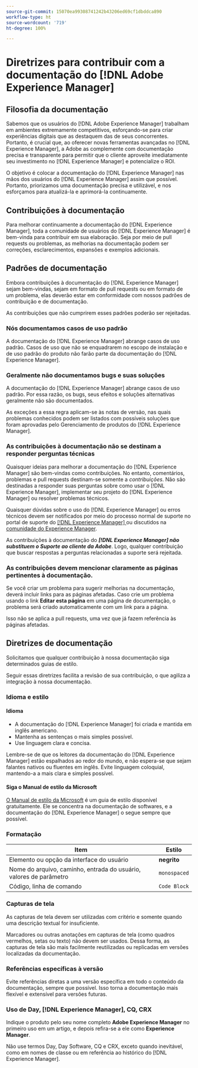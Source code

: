 ```yaml
---
source-git-commit: 15070ea99308741242b43206ed69cf1dbddca890
workflow-type: ht
source-wordcount: '719'
ht-degree: 100%

---
```

# Diretrizes para contribuir com a documentação do [!DNL Adobe Experience Manager]

## Filosofia da documentação

Sabemos que os usuários do [!DNL Adobe Experience Manager] trabalham em ambientes extremamente competitivos, esforçando-se para criar experiências digitais que as destaquem das de seus concorrentes. Portanto, é crucial que, ao oferecer novas ferramentas avançadas no [!DNL Experience Manager], a Adobe as complemente com documentação precisa e transparente para permitir que o cliente aproveite imediatamente seu investimento no [!DNL Experience Manager] e potencialize o ROI.

O objetivo é colocar a documentação do [!DNL Experience Manager] nas mãos dos usuários do [!DNL Experience Manager] assim que possível. Portanto, priorizamos uma documentação precisa e utilizável, e nos esforçamos para atualizá-la e aprimorá-la continuamente.

## Contribuições à documentação

Para melhorar continuamente a documentação do [!DNL Experience Manager], toda a comunidade de usuários do [!DNL Experience Manager] é bem-vinda para contribuir em sua elaboração. Seja por meio de pull requests ou problemas, as melhorias na documentação podem ser correções, esclarecimentos, expansões e exemplos adicionais.

## Padrões de documentação

Embora contribuições à documentação do [!DNL Experience Manager] sejam bem-vindas, sejam em formato de pull requests ou em formato de um problema, elas deverão estar em conformidade com nossos padrões de contribuição e de documentação.

As contribuições que não cumprirem esses padrões poderão ser rejeitadas.

### Nós documentamos casos de uso padrão

A documentação do [!DNL Experience Manager] abrange casos de uso padrão. Casos de uso que não se enquadrarem no escopo de instalação e de uso padrão do produto não farão parte da documentação do [!DNL Experience Manager].

### Geralmente não documentamos bugs e suas soluções

A documentação do [!DNL Experience Manager] abrange casos de uso padrão. Por essa razão, os bugs, seus efeitos e soluções alternativas geralmente não são documentados.

As exceções a essa regra aplicam-se às notas de versão, nas quais problemas conhecidos podem ser listados com possíveis soluções que foram aprovadas pelo Gerenciamento de produtos do [!DNL Experience Manager].

### As contribuições à documentação não se destinam a responder perguntas técnicas

Quaisquer ideias para melhorar a documentação do [!DNL Experience Manager] são bem-vindas como contribuições. No entanto, comentários, problemas e pull requests destinam-se somente a *contribuições*. Não são destinadas a responder suas perguntas sobre como usar o [!DNL Experience Manager], implementar seu projeto do [!DNL Experience Manager] ou resolver problemas técnicos.

Quaisquer dúvidas sobre o uso do [!DNL Experience Manager] ou erros técnicos devem ser notificados por meio do processo normal de suporte no portal de suporte do [[!DNL Experience Manager] ](https://experienceleague.adobe.com/pt-br?support-solution=Experience+Manager&amp;lang=pt-BR#support) ou discutidos na [comunidade do Experience Manager](https://experienceleaguecommunities.adobe.com/t5/adobe-experience-manager/ct-p/adobe-experience-manager-community?profile.language=pt).

As contribuições à documentação do ***[!DNL Experience Manager] não substituem o Suporte ao cliente da Adobe***. Logo, qualquer contribuição que buscar respostas a perguntas relacionadas a suporte será rejeitada.

### As contribuições devem mencionar claramente as páginas pertinentes à documentação.

Se você criar um problema para sugerir melhorias na documentação, deverá incluir links para as páginas afetadas. Caso crie um problema usando o link **Editar esta página** em uma página de documentação, o problema será criado automaticamente com um link para a página.

Isso não se aplica a pull requests, uma vez que já fazem referência às páginas afetadas.

## Diretrizes de documentação

Solicitamos que qualquer contribuição à nossa documentação siga determinados guias de estilo.

Seguir essas diretrizes facilita a revisão de sua contribuição, o que agiliza a integração à nossa documentação.

### Idioma e estilo

#### Idioma

* A documentação do [!DNL Experience Manager] foi criada e mantida em inglês americano.
* Mantenha as sentenças o mais simples possível.
* Use linguagem clara e concisa.

Lembre-se de que os leitores da documentação do [!DNL Experience Manager] estão espalhados ao redor do mundo, e não espera-se que sejam falantes nativos ou fluentes em inglês. Evite linguagem coloquial, mantendo-a a mais clara e simples possível.

#### Siga o Manual de estilo da Microsoft

[O Manual de estilo da Microsoft](https://docs.microsoft.com/pt-br/style-guide/welcome/) é um guia de estilo disponível gratuitamente. Ele se concentra na documentação de softwares, e a documentação do [!DNL Experience Manager] o segue sempre que possível.

### Formatação

| Item | Estilo |
|---|---|
| Elemento ou opção da interface do usuário | **negrito** |
| Nome do arquivo, caminho, entrada do usuário, valores de parâmetro | `monospaced` |
| Código, linha de comando | ```Code Block``` |

### Capturas de tela

As capturas de tela devem ser utilizadas com critério e somente quando uma descrição textual for insuficiente.

Marcadores ou outras anotações em capturas de tela (como quadros vermelhos, setas ou texto) não devem ser usados. Dessa forma, as capturas de tela são mais facilmente reutilizadas ou replicadas em versões localizadas da documentação.

### Referências específicas à versão

Evite referências diretas a uma versão específica em todo o conteúdo da documentação, sempre que possível. Isso torna a documentação mais flexível e extensível para versões futuras.

### Uso de Day, [!DNL Experience Manager], CQ, CRX

Indique o produto pelo seu nome completo **Adobe Experience Manager** no primeiro uso em um artigo, e depois refira-se a ele como **Experience Manager**.

Não use termos Day, Day Software, CQ e CRX, exceto quando inevitável, como em nomes de classe ou em referência ao histórico do [!DNL Experience Manager].
